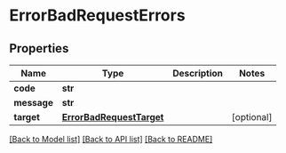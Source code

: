 # ErrorBadRequestErrors

## Properties
Name | Type | Description | Notes
------------ | ------------- | ------------- | -------------
**code** | **str** |  | 
**message** | **str** |  | 
**target** | [**ErrorBadRequestTarget**](ErrorBadRequestTarget.md) |  | [optional] 

[[Back to Model list]](../README.md#documentation-for-models) [[Back to API list]](../README.md#documentation-for-api-endpoints) [[Back to README]](../README.md)


